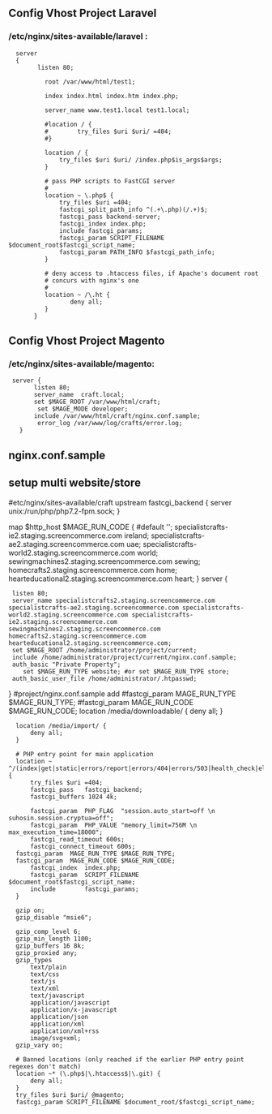 ## Config Vhost Project Laravel
### /etc/nginx/sites-available/laravel :

      server 
      {
            listen 80;

              root /var/www/html/test1;

              index index.html index.htm index.php;

              server_name www.test1.local test1.local;

              #location / {
              #        try_files $uri $uri/ =404;
              #}

              location / {
                  try_files $uri $uri/ /index.php$is_args$args;
              }

              # pass PHP scripts to FastCGI server
              #
              location ~ \.php$ {
                  try_files $uri =404;
                  fastcgi_split_path_info ^(.+\.php)(/.+)$;
                  fastcgi_pass backend-server;
                  fastcgi_index index.php;
                  include fastcgi_params;
                  fastcgi_param SCRIPT_FILENAME $document_root$fastcgi_script_name;
                  fastcgi_param PATH_INFO $fastcgi_path_info;
              }

              # deny access to .htaccess files, if Apache's document root
              # concurs with nginx's one
              #
              location ~ /\.ht {
                     deny all;
              }
           }
## Config Vhost Project Magento
### /etc/nginx/sites-available/magento:
     server {
           listen 80;
           server_name  craft.local;
           set $MAGE_ROOT /var/www/html/craft;
            set $MAGE_MODE developer;
           include /var/www/html/craft/nginx.conf.sample;
            error_log /var/www/log/crafts/error.log;
       }
 ## nginx.conf.sample
 ## setup multi website/store
  #etc/nginx/sites-available/craft
      upstream fastcgi_backend {
     server  unix:/run/php/php7.2-fpm.sock;
}

map $http_host $MAGE_RUN_CODE {
    #default '';
    specialistcrafts-ie2.staging.screencommerce.com ireland;
    specialistcrafts-ae2.staging.screencommerce.com uae;
    specialistcrafts-world2.staging.screencommerce.com world;
    sewingmachines2.staging.screencommerce.com sewing;
    homecrafts2.staging.screencommerce.com home;
    hearteducational2.staging.screencommerce.com heart;
}
server {

     listen 80;
     server_name specialistcrafts2.staging.screencommerce.com specialistcrafts-ae2.staging.screencommerce.com specialistcrafts-world2.staging.screencommerce.com specialistcrafts-ie2.staging.screencommerce.com sewingmachines2.staging.screencommerce.com homecrafts2.staging.screencommerce.com hearteducational2.staging.screencommerce.com;
     set $MAGE_ROOT /home/administrator/project/current;
     include /home/administrator/project/current/nginx.conf.sample;
     auth_basic "Private Property";
        set $MAGE_RUN_TYPE website; #or set $MAGE_RUN_TYPE store;
     auth_basic_user_file /home/administrator/.htpasswd;
}
#project/nginx.conf.sample
add 
      #fastcgi_param  MAGE_RUN_TYPE $MAGE_RUN_TYPE;
      #fastcgi_param  MAGE_RUN_CODE $MAGE_RUN_CODE;
                 location /media/downloadable/ {
          deny all;
      }

      location /media/import/ {
          deny all;
      }

      # PHP entry point for main application
      location ~ ^/(index|get|static|errors/report|errors/404|errors/503|health_check|elastic)\.php$ {
          try_files $uri =404;
          fastcgi_pass   fastcgi_backend;
          fastcgi_buffers 1024 4k;

          fastcgi_param  PHP_FLAG  "session.auto_start=off \n suhosin.session.cryptua=off";
          fastcgi_param  PHP_VALUE "memory_limit=756M \n max_execution_time=18000";
          fastcgi_read_timeout 600s;
          fastcgi_connect_timeout 600s;
      fastcgi_param  MAGE_RUN_TYPE $MAGE_RUN_TYPE;
      fastcgi_param  MAGE_RUN_CODE $MAGE_RUN_CODE;
          fastcgi_index  index.php;
          fastcgi_param  SCRIPT_FILENAME  $document_root$fastcgi_script_name;
          include        fastcgi_params;
      }

      gzip on;
      gzip_disable "msie6";

      gzip_comp_level 6;
      gzip_min_length 1100;
      gzip_buffers 16 8k;
      gzip_proxied any;
      gzip_types
          text/plain
          text/css
          text/js
          text/xml
          text/javascript
          application/javascript
          application/x-javascript
          application/json
          application/xml
          application/xml+rss
          image/svg+xml;
      gzip_vary on;

      # Banned locations (only reached if the earlier PHP entry point regexes don't match)
      location ~* (\.php$|\.htaccess$|\.git) {
          deny all;
      }
      try_files $uri $uri/ @magento;
      fastcgi_param SCRIPT_FILENAME $document_root/$fastcgi_script_name;


 
